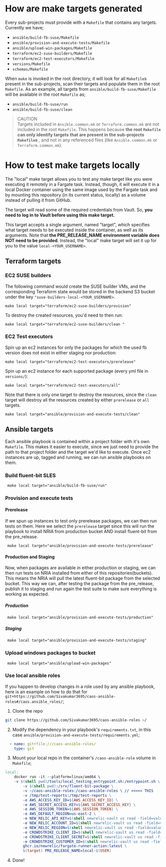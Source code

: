 # How are make targets generated
Every sub-projects must provide with a `Makefile` that contains any targets. Currently we have;
- `ansible/build-fb-suse/Makefile`
- `ansible/provision-and-execute-tests/Makefile`
- `ansible/upload-win-packages/Makefile`
- `terraform/ec2-suse-builders/Makefile`
- `terraform/ec2-test-executors/Makefile`
- `versions/Makefile`
- `schemas/Makefile`

When `make` is invoked in the root directory, it will look for all `Makefile`s present in the sub-projects, scan their
targets and populate them in the root `Makefile`. As an example, all targets from `ansible/build-fb-suse/Makefile` will
be available in the root `Makefile` as;

- `ansible/build-fb-suse/run`
- `ansible/build-fb-suse/clean`

> CAUTION  
> Targets included in `Ansible.common.mk` or `Terraform.common.mk` are not included in the root `Makefile`.
> This happens because **the root `Makefile` can only identify targets that are present in the sub-projects `Makefile`s**
> , and not in any referenced files (like `Ansible.common.mk` or `Terraform.common.mk`).

# How to test make targets locally
The "local" make target allows you to test any make target like you were executing it remotely in a Fargate task. Instead,
though, it will execute it in a local Docker container using the same image used by the Fargate task and by mounting this
repository (in its current status, locally) as a volume instead of pulling it from GitHub.

The target will read some of the required credentials from Vault. So, **you need to log in to Vault before using this make target.**

This target accepts a single argument, named "target", which specifies what target needs to be executed inside the container,
as well as its arguments. Note that **the PRE_RELEASE_NAME environment variable does NOT need to be provided**. Instead, the "local"
make target will set it up for you to the value `local-<YOUR_USERNAME>`.

## Terraform targets
### EC2 SUSE builders
The following command would create the SUSE builder VMs, and the corresponding Terraform state would be stored in
the backend S3 bucket under the key `"suse-builders-local-<YOUR_USERNAME>`.
```shell
make local target="terraform/ec2-suse-builders/provision"
````
To destroy the created resources, you'd need to then run:
```shell
make local target="terraform/ec2-suse-builders/clean "
```

### EC2 Test executors
Spin up an ec2 instances for only the packages for which the used fb version does not exist in either staging nor production:
```shell
make local target="terraform/ec2-test-executors/prerelease"
```
Spin up an ec2 instance for each supported package (every yml file in `versions/`):
```shell
make local target="terraform/ec2-test-executors/all"
```
Note that there is only one target to destroy the resources, since the `clean` target will destroy all the resources created by either
`prerelease` or `all` targets.
```shell
make local target="ansible/provision-and-execute-tests/clean"
```

## Ansible targets
Each ansible playbook is contained within a project folder with it's own `Makefile`. This makes it easier to execute, since we just need
to provide the path to that project folder and the target we'd like to execute.
Once ec2 instances are up, tagged and running, we can run ansible playbooks on them.
### Build fluent-bit SLES
```shell
 make local target="ansible/build-fb-suse/run"
```
### Provision and execute tests
#### Prerelease
If we spun up instances to test only prerelease packages, we can then run tests on them. Here we select the 
`prerelease` target since this will run the playbook to install NRIA from production bucket AND install fluent-bit
from the pre_release.
```shell
 make local target="ansible/provision-and-execute-tests/prerelease"
```
#### Production and Staging
Now, when packages are available in either production or staging, we can then run tests on NRIA installed from either
of this repositories(buckets). This means the NRIA will pull the latest fluent-bit package from the selected bucket.
This way we can, after testing the package from the pre_release, publish it to staging and run again the test suite
to make sure everything is working as expected.
##### Production
```shell
 make local target="ansible/provision-and-execute-tests/production"
```
##### Staging
```shell
 make local target="ansible/provision-and-execute-tests/staging"
```
### Upload windows packages to bucket
```shell
 make local target="ansible/upload-win-packages"
```
### Use local ansible roles
If you happen to develop changes in a role used by any ansible playbook, here is an example on
how to do that for `git+https://github.com/Sivakumar3695/caos-ansible-roles#/caos.ansible_roles/`;
1. Clone the repo
```sh
git clone https://github.com/Sivakumar3695/caos-ansible-roles ~/
```
2. Modify the dependency in your playbook's `requirements.txt`, in this case `ansible/provision-and-execute-tests/requirements.yml`;
```yml
  - name: git+file:///caos-ansible-roles/
    type: git
```
3. Mount your local repo in the container's `/caos-ansible-role` volume in `Makefile`;
```makefile
local:
	docker run -it --platform=linux/amd64 \
    -v $(shell pwd)/tools/local_testing_entrypoint.sh:/entrypoint.sh \
		-v $(shell pwd):/srv/fluent-bit-package \
		-v ~/caos-ansible-roles:/caos-ansible-roles \ // <<<<< THIS
		-v /tmp/test-reports:/tmp/test-reports \
		-e AWS_ACCESS_KEY_ID=${AWS_ACCESS_KEY_ID} \
		-e AWS_SECRET_ACCESS_KEY=${AWS_SECRET_ACCESS_KEY} \
		-e AWS_SESSION_TOKEN=${AWS_SESSION_TOKEN} \
		-e AWS_DEFAULT_REGION=us-east-2 \
		-e NEW_RELIC_API_KEY=$(shell newrelic-vault us read -field=value terraform/logging/logging-e2e-testing-infra/NEW_RELIC_API_KEY) \
		-e NEW_RELIC_ACCOUNT_ID=$(shell newrelic-vault us read -field=value terraform/logging/logging-e2e-testing-infra/NEW_RELIC_ACCOUNT_ID) \
		-e NEW_RELIC_REGION=$(shell newrelic-vault us read -field=value terraform/logging/logging-e2e-testing-infra/NEW_RELIC_REGION) \
		-e CROWDSTRIKE_CLIENT_ID=$(shell newrelic-vault us read -field=value terraform/logging/logging-e2e-testing-infra/CROWDSTRIKE_CLIENT_ID) \
		-e CROWDSTRIKE_CLIENT_SECRET=$(shell newrelic-vault us read -field=value terraform/logging/logging-e2e-testing-infra/CROWDSTRIKE_CLIENT_SECRET) \
		-e CROWDSTRIKE_CUSTOMER_ID=$(shell newrelic-vault us read -field=value terraform/logging/logging-e2e-testing-infra/CROWDSTRIKE_CUSTOMER_ID) \
		ghcr.io/newrelic/fargate-runner-action:latest \
		$(target) PRE_RELEASE_NAME=local-$(USER)
```
4. Done!
